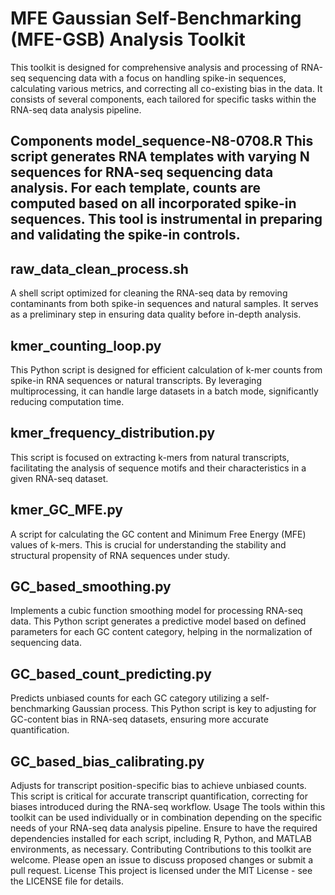 # MFE Gaussian Self-Benchmarking (MFE-GSB) Analysis Toolkit
This toolkit is designed for comprehensive analysis and processing of RNA-seq sequencing data with a focus on handling spike-in sequences, calculating various metrics, and correcting all co-existing bias in the data. It consists of several components, each tailored for specific tasks within the RNA-seq data analysis pipeline.
## Components model_sequence-N8-0708.R This script generates RNA templates with varying N sequences for RNA-seq sequencing data analysis. For each template, counts are computed based on all incorporated spike-in sequences. This tool is instrumental in preparing and validating the spike-in controls.
## raw_data_clean_process.sh
A shell script optimized for cleaning the RNA-seq data by removing contaminants from both spike-in sequences and natural samples. It serves as a preliminary step in ensuring data quality before in-depth analysis.
## kmer_counting_loop.py
This Python script is designed for efficient calculation of k-mer counts from spike-in RNA sequences or natural transcripts. By leveraging multiprocessing, it can handle large datasets in a batch mode, significantly reducing computation time.
## kmer_frequency_distribution.py
This script is focused on extracting k-mers from natural transcripts, facilitating the analysis of sequence motifs and their characteristics in a given RNA-seq dataset.
## kmer_GC_MFE.py
A script for calculating the GC content and Minimum Free Energy (MFE) values of k-mers. This is crucial for understanding the stability and structural propensity of RNA sequences under study.
## GC_based_smoothing.py
Implements a cubic function smoothing model for processing RNA-seq data. This Python script generates a predictive model based on defined parameters for each GC content category, helping in the normalization of sequencing data.
## GC_based_count_predicting.py
Predicts unbiased counts for each GC category utilizing a self-benchmarking Gaussian process. This Python script is key to adjusting for GC-content bias in RNA-seq datasets, ensuring more accurate quantification.
## GC_based_bias_calibrating.py
Adjusts for transcript position-specific bias to achieve unbiased counts. This script is critical for accurate transcript quantification, correcting for biases introduced during the RNA-seq workflow.
Usage The tools within this toolkit can be used individually or in combination depending on the specific needs of your RNA-seq data analysis pipeline. Ensure to have the required dependencies installed for each script, including R, Python, and MATLAB environments, as necessary.
Contributing Contributions to this toolkit are welcome. Please open an issue to discuss proposed changes or submit a pull request.
License This project is licensed under the MIT License - see the LICENSE file for details.
